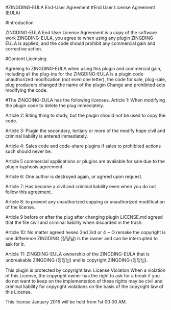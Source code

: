 #ZINGDING-EULA End-User Agreement
#End User License Agreement (EULA)

#Introduction

ZINGDING-EULA End User License Agreement is a copy of the software work ZINGDING-EULA, you agree to when using any plugin ZINGDING-EULA is applied, and the code should prohibit any commercial gain and corrective action.

#Content Licensing

Agreeing to ZINGDING-EULA when using this plugin and commercial gain, including all the plug-ins for the ZINGDING-EULA is a plugin code unauthorized modification (not even one letter), the code for sale, plug-sale, plug producers changed the name of the plugin Change and prohibited acts modifying the code.

#The ZINGDING-EULA has the following licenses.
Article 1: When modifying the plugin code to delete the plug immediately.

Article 2: Biting thing to study, but the plugin should not be used to copy the code.

Article 3: Plugin the secondary, tertiary or more of the modify hope civil and criminal liability is entered immediately.

Article 4: Sales code and code-share plugins if sales to prohibited actions such should never be.

Article 5 commercial applications or plugins are available for sale due to the plugin kyphosis agreement.

Article 6: One author is destroyed again, or agreed upon request.

Article 7: Has become a civil and criminal liability even when you do not follow this agreement.

Article 8: to prevent any unauthorized copying or unauthorized modification of the license.

Article 9 before or after the plug after changing plugin LICENSE.md agreed that the file civil and criminal liability when discarded in the trash.

Article 10: No matter agreed heseo 2nd 3rd or 4 ~ O remake the copyright is one difference ZINGDING (징딩님) is the owner and can be interrupted to ask for it.

Article 11: ZINGDING-EULA ownership of the ZINGDING-EULA that is unbreakable ZINGDING (징딩님) and is copyright ZINGDING (징딩님).

This plugin is protected by copyright law.
License Violation
When a violation of this License, the copyright owner has the right to ask for a break if you do not want to keep on the implementation of these rights may be civil and criminal liability for copyright violations on the basis of the copyright law of this License.

This license
January 2016 will be held from 1st 00:00 AM.
